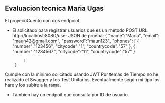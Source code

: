 ## Evaluacion tecnica Maria Ugas

El proyecoCuento con dos endpoint 
 - El solicitado para registrar usuarios que es un metodo POST
   URL: http://localhost:8080/user
   JSON de prueba:
        {
        	"name":"Maria",
        	"email": "maun42@gmail.com",
        	"password":"maun123",
        	"phones": [
        			{
        				"number":"123456",
        		    "citycode":"1",
        				"countrycode":"57"
        			},
        		 {
        				"number":"1234567",
        		    "citycode":"11",
        				"countrycode":"57"
        			}
        		
        	]
        }
Cumple con la minimo solicitado usando JWT
Por temas de Tiempo no he realizado el Swagger y los Test Unitarios. Eventualmente según mi tipo los hare y los subire a la rama.

- Tambien hay un endpoit que consulta por ID de usuario.

